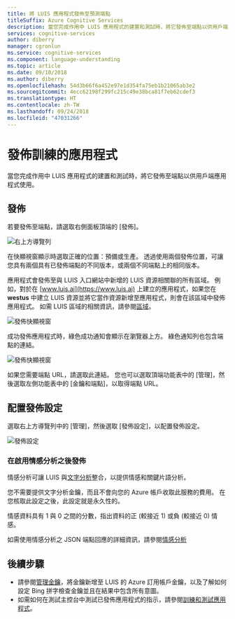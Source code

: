 ```yaml
---
title: 將 LUIS 應用程式發佈至預測端點
titleSuffix: Azure Cognitive Services
description: 當您完成作用中 LUIS 應用程式的建置和測試時，將它發佈至端點以供用戶端應用程式使用。
services: cognitive-services
author: diberry
manager: cgronlun
ms.service: cognitive-services
ms.component: language-understanding
ms.topic: article
ms.date: 09/10/2018
ms.author: diberry
ms.openlocfilehash: 54d3b66f6a452e97e1d354fa75eb1b21065ab3e2
ms.sourcegitcommit: 4ecc62198f299fc215c49e38bca81f7eb62cdef3
ms.translationtype: HT
ms.contentlocale: zh-TW
ms.lasthandoff: 09/24/2018
ms.locfileid: "47031266"
---
```

# <a name="publish-your-trained-app"></a>發佈訓練的應用程式

當您完成作用中 LUIS 應用程式的建置和測試時，將它發佈至端點以供用戶端應用程式使用。 

<a name="publish-your-trained-app-to-an-http-endpoint"></a>

## <a name="publishing"></a>發佈

若要發佈至端點，請選取右側面板頂端的 [發佈]。 

![右上方導覽列](./media/luis-how-to-publish-app/publish-top-nav-bar.png)

在快顯視窗顯示時選取正確的位置：預備或生產。 透過使用兩個發佈位置，可讓您具有兩個具有已發佈端點的不同版本，或兩個不同端點上的相同版本。 

應用程式會發佈至與 LUIS 入口網站中新增的 LUIS 資源相關聯的所有區域。 例如，對於在 [www.luis.ai](https://www.luis.ai) 上建立的應用程式，如果您在 **westus** 中建立 LUIS 資源並將它當作資源新增至應用程式，則會在該區域中發佈應用程式。 如需 LUIS 區域的相關資訊，請參閱[區域](luis-reference-regions.md)。
 
![發佈快顯視窗](./media/luis-how-to-publish-app/publish-pop-up.png)

成功發佈應用程式時，綠色成功通知會顯示在瀏覽器上方。 綠色通知列也包含端點的連結。 

![發佈快顯視窗](./media/luis-how-to-publish-app/publish-success.png)

如果您需要端點 URL，請選取此連結。 您也可以選取頂端功能表中的 [管理]，然後選取左側功能表中的 [金鑰和端點]，以取得端點 URL。 

## <a name="configuring-publish-settings"></a>配置發佈設定

選取右上方導覽列中的 [管理]，然後選取 [發佈設定]，以配置發佈設定。 

![發佈設定](./media/luis-how-to-publish-app/publish-settings.png)

### <a name="publish-after-enabling-sentiment-analysis"></a>在啟用情感分析之後發佈

<a name="enable-sentiment-analysis"></a>

情感分析可讓 LUIS 與[文字分析](https://azure.microsoft.com/services/cognitive-services/text-analytics/)整合，以提供情感和關鍵片語分析。 

您不需要提供文字分析金鑰，而且不會向您的 Azure 帳戶收取此服務的費用。 在您核取此設定之後，此設定就是永久性的。 

情感資料具有 1 與 0 之間的分數，指出資料的正 (較接近 1) 或負 (較接近 0) 情感。

如需使用情感分析之 JSON 端點回應的詳細資訊，請參閱[情感分析](luis-concept-data-extraction.md#sentiment-analysis)



## <a name="next-steps"></a>後續步驟

* 請參閱[管理金鑰](./luis-how-to-manage-keys.md)，將金鑰新增至 LUIS 的 Azure 訂用帳戶金鑰，以及了解如何設定 Bing 拼字檢查金鑰並且在結果中包含所有意圖。
* 如需如何在測試主控台中測試已發佈應用程式的指示，請參閱[訓練和測試應用程式](luis-interactive-test.md)。

